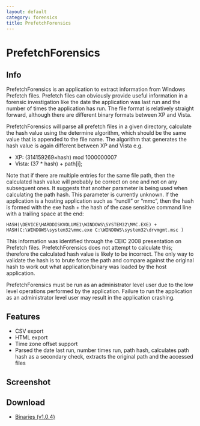 ```yaml
---
layout: default
category: forensics
title: PrefetchForensics
---
```


# PrefetchForensics #

## Info ## 

PrefetchForensics is an application to extract information from Windows Prefetch files. Prefetch files can obviously provide useful information in a forensic investigation like the date the application was last run and the number of times the application has run. The file format is relatively straight forward, although there are different binary formats between XP and Vista. 

PrefetchForensics will parse all prefetch files in a given directory, calculate the hash value using the determine algorithm, which should be the same value that is appended to the file name. The algorithm that generates the hash value is again different between XP and Vista e.g. 

- XP: (314159269×hash) mod 1000000007
- Vista: (37 * hash) + path[i];

Note that if there are multiple entries for the same file path, then the calculated hash value will probably be correct on one and not on any subsequent ones. It suggests that another parameter is being used when calculating the path hash. This parameter is currently unknown. If the application is a hosting application such as “rundll” or “mmc”, then the hash is formed with the exe hash + the hash of the case sensitive command line with a trailing space at the end: 

    HASH(\DEVICE\HARDDISKVOLUME1\WINDOWS\SYSTEM32\MMC.EXE) + HASH(C:\WINDOWS\system32\mmc.exe C:\WINDOWS\system32\drvmgmt.msc ) 

This information was identified through the CEIC 2008 presentation on Prefetch files. PrefetchForensics does not attempt to calculate this; therefore the calculated hash value is likely to be incorrect. The only way to validate the hash is to brute force the path and compare against the original hash to work out what application/binary was loaded by the host application. 

PrefetchForensics must be run as an administrator level user due to the low level operations performed by the application. Failure to run the application as an administrator level user may result in the application crashing. 

## Features ##

- CSV export
- HTML export
- Time zone offset support
- Parsed the date last run, number times run, path hash, calculates path hash as a secondary check, extracts the original path and the accessed files

## Screenshot ##

## Download ##
- [Binaries (v1.0.4)](/downloads/PrefetchForensics.v.1.0.4.zip)